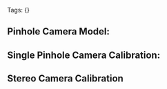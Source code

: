 Tags: {}
## Pinhole Camera Model:





## Single Pinhole Camera Calibration:





## Stereo Camera Calibration


